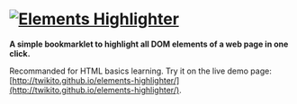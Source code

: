# [![Elements Highlighter](https://raw.githubusercontent.com/Twikito/elements-highlighter/master/logo.png)](http://twikito.github.io/elements-highlighter/)

__A simple bookmarklet to highlight all DOM elements of a web page in one click.__

Recommanded for HTML basics learning. Try it on the live demo page: [http://twikito.github.io/elements-highlighter/](http://twikito.github.io/elements-highlighter/).
